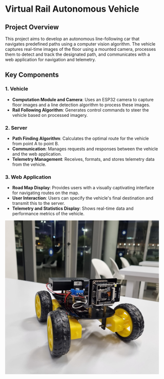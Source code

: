 # Virtual Rail Autonomous Vehicle

## Project Overview

This project aims to develop an autonomous line-following car that navigates predefined paths using a computer vision algorithm. The vehicle captures real-time images of the floor using a mounted camera, processes them to detect and track the designated path, and communicates with a web application for navigation and telemetry.

## Key Components

### 1. Vehicle
- **Computation Module and Camera**: Uses an ESP32 camera to capture floor images and a line detection algorithm to process these images.
- **Rail Following Algorithm**: Generates control commands to steer the vehicle based on processed imagery.

### 2. Server
- **Path Finding Algorithm**: Calculates the optimal route for the vehicle from point A to point B.
- **Communication**: Manages requests and responses between the vehicle and the web application.
- **Telemetry Management**: Receives, formats, and stores telemetry data from the vehicle.

### 3. Web Application
- **Road Map Display**: Provides users with a visually captivating interface for navigating routes on the map.
- **User Interaction**: Users can specify the vehicle's final destination and transmit this to the server.
- **Telemetry and Statistics Display**: Shows real-time data and performance metrics of the vehicle.



![Autonomous Vehicle Image](logo.jpg)
